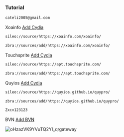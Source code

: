 ### Tutorial
```bash
cateli2005@gmail.com
```
Xoainfo [Add Cydia](https://cydia.saurik.com/api/share#?source=https://xoainfo.com/xoainfo/)
```bash
sileo://source/https://xoainfo.com/xoainfo/
```
```bash
zbra://sources/add/https://xoainfo.com/xoainfo/
```
Touchsprite [Add Cydia](https://cydia.saurik.com/api/share#?source=https://apt.touchsprite.com/)

```bash
sileo://source/https://apt.touchsprite.com/
```
```bash
zbra://sources/add/https://apt.touchsprite.com/
```
Quyios [Add Cydia](https://cydia.saurik.com/api/share#?source=https://quyios.github.io/quypro/)

```bash
sileo://source/https://quyios.github.io/quypro/
```
```bash
zbra://sources/add/https://quyios.github.io/quypro/
```
```bash
Zxcv123123
```
BVN [Add BVN](https://bvnsupport.github.io/)

![oHzazVK9YVuTQ2YI_qrgateway](https://github.com/user-attachments/assets/005e47dd-3888-48db-bf8d-a9a46579c57c)

